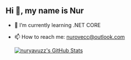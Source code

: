 ## Hi 👋, my name is Nur

- 🌱 I’m currently learning .NET CORE
- 📫 How to reach me: nurovecc@outlook.com

  <a href="https://awesome-github-stats.azurewebsites.net/index.html??cardType=github&theme=">     <img alt="nuryavuzz's GitHub Stats" src="https://awesome-github- stats.azurewebsites.net/user-stats/nuryavuzz?cardType=github&theme=" />   </a>

